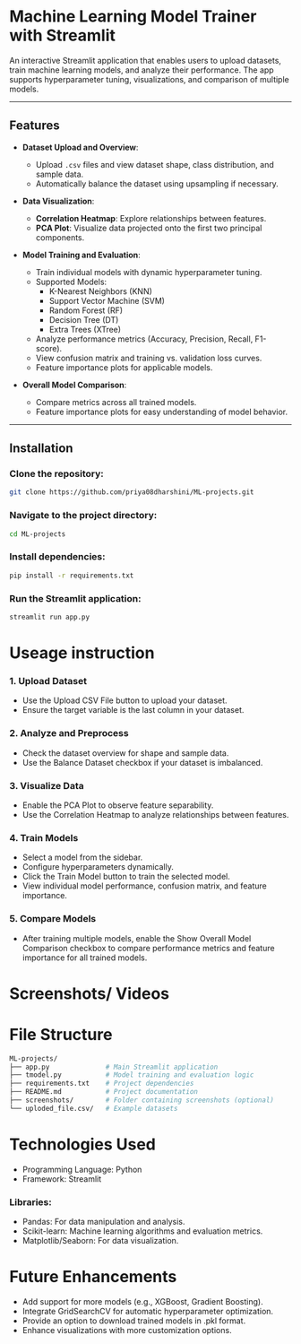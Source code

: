 # Machine Learning Model Trainer with Streamlit

An interactive Streamlit application that enables users to upload datasets, train machine learning models, and analyze their performance. The app supports hyperparameter tuning, visualizations, and comparison of multiple models.

---

## Features

- **Dataset Upload and Overview**:
  - Upload `.csv` files and view dataset shape, class distribution, and sample data.
  - Automatically balance the dataset using upsampling if necessary.

- **Data Visualization**:
  - **Correlation Heatmap**: Explore relationships between features.
  - **PCA Plot**: Visualize data projected onto the first two principal components.

- **Model Training and Evaluation**:
  - Train individual models with dynamic hyperparameter tuning.
  - Supported Models:
    - K-Nearest Neighbors (KNN)
    - Support Vector Machine (SVM)
    - Random Forest (RF)
    - Decision Tree (DT)
    - Extra Trees (XTree)
  - Analyze performance metrics (Accuracy, Precision, Recall, F1-score).
  - View confusion matrix and training vs. validation loss curves.
  - Feature importance plots for applicable models.

- **Overall Model Comparison**:
  - Compare metrics across all trained models.
  - Feature importance plots for easy understanding of model behavior.

---

## Installation

### Clone the repository:
 ```bash 
git clone https://github.com/priya08dharshini/ML-projects.git
 ``` 
### Navigate to the project directory:
```bash
cd ML-projects
```
### Install dependencies:
  ```bash
  pip install -r requirements.txt
```
### Run the Streamlit application:
  ```bash
  streamlit run app.py
```

# Useage instruction
### 1. Upload Dataset
- Use the Upload CSV File button to upload your dataset.
- Ensure the target variable is the last column in your dataset.
### 2. Analyze and Preprocess
- Check the dataset overview for shape and sample data.
- Use the Balance Dataset checkbox if your dataset is imbalanced.
### 3. Visualize Data
- Enable the PCA Plot to observe feature separability.
- Use the Correlation Heatmap to analyze relationships between features.
### 4. Train Models
- Select a model from the sidebar.
- Configure hyperparameters dynamically.
- Click the Train Model button to train the selected model.
- View individual model performance, confusion matrix, and feature importance.
### 5. Compare Models
- After training multiple models, enable the Show Overall Model Comparison checkbox to compare performance metrics and feature importance for all trained models.

# Screenshots/ Videos

# File Structure
```bash
ML-projects/
├── app.py              # Main Streamlit application
├── tmodel.py           # Model training and evaluation logic
├── requirements.txt    # Project dependencies
├── README.md           # Project documentation
├── screenshots/        # Folder containing screenshots (optional)
└── uploded_file.csv/   # Example datasets 
```

# Technologies Used
- Programming Language: Python
- Framework: Streamlit
### Libraries:
- Pandas: For data manipulation and analysis.
- Scikit-learn: Machine learning algorithms and evaluation metrics.
- Matplotlib/Seaborn: For data visualization.

# Future Enhancements
- Add support for more models (e.g., XGBoost, Gradient Boosting).
- Integrate GridSearchCV for automatic hyperparameter optimization.
- Provide an option to download trained models in .pkl format.
- Enhance visualizations with more customization options.


